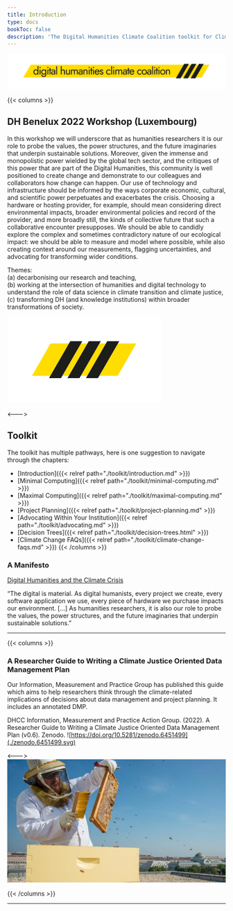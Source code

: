 ```yaml
---
title: Introduction
type: docs
bookToc: false
description: 'The Digital Humanities Climate Coalition toolkit for Climate Justice in humanities research.'
---
```


![The Digital Humanities Climate Coalition](DCHH_FINAL_LOWER_CASE_HAZARD.png)


{{< columns >}}
## DH Benelux 2022 Workshop (Luxembourg)

In this workshop we will underscore that as humanities researchers it is our role to probe the values, the power structures, and the future imaginaries that underpin sustainable solutions. Moreover, given the immense and monopolistic power wielded by the global tech sector, and the critiques of this power that are part of the Digital Humanities, this community is well positioned to create change and demonstrate to our colleagues and collaborators how change can happen. Our use of technology and infrastructure should be informed by the ways corporate economic, cultural, and scientific power perpetuates and exacerbates the crisis. Choosing a hardware or hosting provider, for example, should mean considering direct environmental impacts, broader environmental policies and record of the provider, and more broadly still, the kinds of collective future that such a collaborative encounter presupposes. We should be able to candidly explore the complex and sometimes contradictory nature of our ecological impact: we should be able to measure and model where possible, while also creating context around our measurements, flagging uncertainties, and advocating for transforming wider conditions.

Themes: \
(a) decarbonising our research and teaching,\
(b) working at the intersection of humanities and digital technology to understand the role of data science in climate transition and climate justice,\
(c) transforming DH (and knowledge institutions) within broader transformations of society.

![DHCC.jpg](DCHH_FINAL_HAZARD.png)

<--->
## Toolkit

The toolkit has multiple pathways, here is one suggestion to navigate through the chapters:

- [Introduction]({{< relref path="./toolkit/introduction.md" >}})
- [Minimal Computing]({{< relref path="./toolkit/minimal-computing.md" >}})
- [Maximal Computing]({{< relref path="./toolkit/maximal-computing.md" >}})
- [Project Planning]({{< relref path="./toolkit/project-planning.md" >}})
- [Advocating Within Your Institution]({{< relref path="./toolkit/advocating.md" >}})
- [Decision Trees]({{< relref path="./toolkit/decision-trees.html" >}})
- [Climate Change FAQs]({{< relref path="./toolkit/climate-change-faqs.md" >}})
{{< /columns >}}


### A Manifesto

[Digital Humanities and the Climate Crisis](https://dhc-barnard.github.io/envdh/)

“The digital is material. As digital humanists, every project we create, every software application we use, every piece of hardware we purchase impacts our environment. [...] As humanities researchers, it is also our role to probe the values, the power structures, and the future imaginaries that underpin sustainable solutions.”

---

{{< columns >}}

### A Researcher Guide to Writing a Climate Justice Oriented Data Management Plan

Our Information, Measurement and Practice Group has published this guide which aims to help researchers think through the climate-related implications of decisions about data management and project planning.  It includes an annotated DMP.

DHCC Information, Measurement and Practice Action Group. (2022). A Researcher Guide to Writing a Climate Justice Oriented Data Management Plan (v0.6). Zenodo. ![https://doi.org/10.5281/zenodo.6451499](./zenodo.6451499.svg)

<--->
![Beekeeper](beekeeper.jpg)

{{< /columns >}}

---

